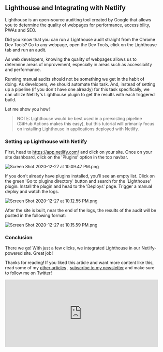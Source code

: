## Lighthouse and Integrating with Netlify

Lighthouse is an open-source auditing tool created by Google that allows you to determine the quality of webpages for performance, accessibility, PWAs and SEO.

Did you know that you can run a Lighthouse audit straight from the Chrome Dev Tools? Go to any webpage, open the Dev Tools, click on the Lighthouse tab and run an audit. 

As web developers, knowing the quality of webpages allows us to determine areas of improvement, especially in areas such as accessibility and performance. 

Running manual audits should not be something we get in the habit of doing. As developers, we should automate this task. And, instead of setting up a pipeline (if you don't have one already) for this task specifically, we can utilize Netlify's Lighthouse plugin to get the results with each triggered build.

Let me show you how!


> NOTE: Lighthouse would be best used in a preexisting pipeline (GitHub Actions makes this easy), but this tutorial will primarily focus on installing Lighthouse in applications deployed with Netlify.


### Setting up Lighthouse with Netlify

First, head to https://app.netlify.com/ and click on your site. 
Once on your site dashboard, click on the 'Plugins' option in the top navbar. 

![Screen Shot 2020-12-27 at 10.09.47 PM.png](https://cdn.hashnode.com/res/hashnode/image/upload/v1609128622356/C2Fy_uocp.png)

If you don't already have plugins installed, you'll see an empty list. Click on the green 'Go to plugins directory' button and search for the 'Lighthouse' plugin. Install the plugin and head to the 'Deploys' page. Trigger a manual deploy and watch the logs. 

![Screen Shot 2020-12-27 at 10.12.55 PM.png](https://cdn.hashnode.com/res/hashnode/image/upload/v1609128789421/LxSF_26oX.png)

After the site is built, near the end of the logs, the results of the audit will be posted in the following format:

![Screen Shot 2020-12-27 at 10.15.59 PM.png](https://cdn.hashnode.com/res/hashnode/image/upload/v1609129039333/OnM-uIJm0.png)

### Conclusion

There we go! With just a few clicks, we integrated Lighthouse in our Netlify-powered site. Great job! 

Thanks for reading! If you liked this article and want more content like this, read some of my [other articles](https://blog.braydoncoyer.dev/) , [subscribe to my newsletter](https://braydoncoyer.dev/newsletter/) and make sure to follow me on [Twitter](https://twitter.com/BraydonCoyer)!


<iframe
scrolling="no"
style="width:100%!important;height:220px;border:1px #ccc solid !important"
src="https://buttondown.email/braydoncoyer?as_embed=true"
></iframe>




